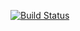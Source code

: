 
[![Build Status](https://travis-ci.org/TusharChugh/cplusplus-containers.svg?branch=master)](https://travis-ci.org/TusharChugh/cplusplus-containers)